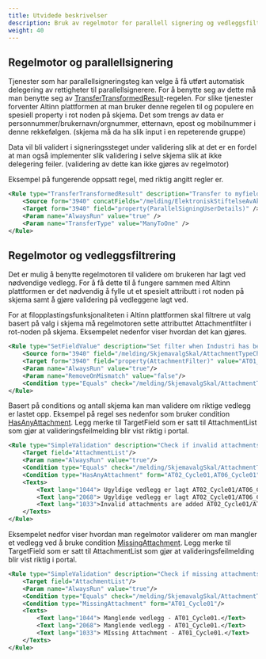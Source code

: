 ```yaml
---
title: Utvidede beskrivelser
description: Bruk av regelmotor for parallell signering og vedleggsfiltrering.
weight: 40
---
```


## Regelmotor og parallellsignering

Tjenester som har parallellsigneringsteg kan velge å få utført automatisk delegering av rettigheter til
parallellsignerere. For å benytte seg av dette må man benytte seg av [TransferTransformedResult](../regler#transfertransformedresult)-regelen.
For slike tjenester forventer Altinn plattformen at man bruker denne regelen til og populere en spesiell property i rot noden på
skjema. Det som trengs av data er personnummer/brukernavn/orgnummer, etternavn, epost og mobilnummer i denne
rekkefølgen. (skjema må da ha slik input i en repeterende gruppe)

Data vil bli validert i signeringssteget under validering slik at det er en fordel at man også implementer slik
validering i selve skjema slik at ikke delegering feiler. (validering av dette kan ikke gjøres av regelmotor)

Eksempel på fungerende oppsatt regel, med riktig angitt regler er.

```xml
<Rule type="TransferTransformedResult" description="Transfer to myfield">
    <Source form="3940" concatFields="/melding/ElektroniskStiftelseAvAksjeselskap/EnhetAnsvarligFodselsnummerOrganisasjonsnummerUserNavn, /melding/ElektroniskStiftelseAvAksjeselskap/LastNavn, /melding/ElektroniskStiftelseAvAksjeselskap/Email, /melding/ElektroniskStiftelseAvAksjeselskap/MobileNummer" />
    <Target form="3940" field="property(ParallelSigningUserDetails)" />
    <Param name="AlwaysRun" value="true" />
    <Param name="TransferType" value="ManyToOne" />
</Rule>
```

## Regelmotor og vedleggsfiltrering

Det er mulig å benytte regelmotoren til validere om brukeren har lagt ved nødvendige vedlegg. For å få dette til å
fungere sammen med Altinn plattformen er det nødvendig å fylle ut et spesielt attributt i rot noden på skjema samt å
gjøre validering på vedleggene lagt ved.

For at filopplastingsfunksjonaliteten i Altinn plattformen skal filtrere ut valg basert på valg i skjema må regelmotoren
sette attributtet Attachmentfilter i rot-noden på skjema. Eksempelet nedenfor viser hvordan det kan gjøres.

```xml
<Rule type="SetFieldValue" description="Set filter when Industri has been chosen">
	<Source form="3940" field="/melding/SkjemavalgSkal/AttachmentTypeChoices"/>
    <Target form="3940" field="property(AttachmentFilter)" value="AT01_Cycle01, AT03_Cycle01, AT04_Cycle01"/>
    <Param name="AlwaysRun" value="true"/>
    <Param name="RemoveOnMismatch" value="false"/>
    <Condition type="Equals" check="/melding/SkjemavalgSkal/AttachmentTypeChoices" value="Industri"/>
</Rule>
```

Basert på conditions og antall skjema kan man validere om riktige vedlegg er lastet opp. Eksempel på regel ses nedenfor
som bruker condition [HasAnyAttachment](../betingelser#hasanyattachment). Legg merke til TargetField som er satt til AttachmentList som gjør at
valideringsfeilmelding blir vist riktig i portal.

```xml
<Rule type="SimpleValidation" description="Check if invalid attachments are added">
    <Target field="AttachmentList"/>
	<Param name="AlwaysRun" value="true"/>
    <Condition type="Equals" check="/melding/SkjemavalgSkal/AttachmentTypeChoices" value="Industri"/>
    <Condition type="HasAnyAttachment" form="AT02_Cycle01,AT06_Cycle01"/>
    <Texts>
        <Text lang="1044"> Ugyldige vedlegg er lagt AT02_Cycle01/AT06_Cycle01.</Text>
        <Text lang="2068"> Ugyldige vedlegg er lagt AT02_Cycle01/AT06_Cycle01.</Text>
        <Text lang="1033">Invalid attachments are added AT02_Cycle01/AT06_Cycle01.</Text>
    </Texts>
</Rule>
```

Eksempelet nedfor viser hvordan man regelmotor validerer om man mangler et vedlegg ved å bruke condition
[MissingAttachment](../betingelser#missingattachment). Legg merke til TargetField som er satt til AttachmentList som gjør at valideringsfeilmelding blir
vist riktig i portal.

```xml
<Rule type="SimpleValidation" description="Check if missing attachments were not added">
    <Target field="AttachmentList"/>
	<Param name="AlwaysRun" value="true"/>
    <Condition type="Equals" check="/melding/SkjemavalgSkal/AttachmentTypeChoices" value="Industri"/>
    <Condition type="MissingAttachment" form="AT01_Cycle01"/>
    <Texts>
        <Text lang="1044"> Manglende vedlegg - AT01_Cycle01.</Text>
        <Text lang="2068"> Manglende vedlegg - AT01_Cycle01.</Text>
        <Text lang="1033"> MIssing Attachment - AT01_Cycle01.</Text>
    </Texts>
</Rule>
```
